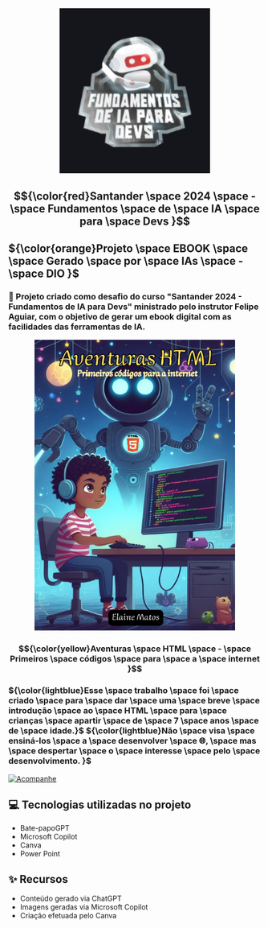  <div align="center">
      <img width="300px" title="titulo da imagem" src="Ia-devs.png"/>

  ## $${\color{red}Santander \space 2024 \space - \space Fundamentos \space de \space IA \space para \space Devs }$$
 </div>

## ${\color{orange}Projeto \space EBOOK \space \space Gerado \space por \space IAs \space - \space DIO }$
### 🤖 Projeto criado como desafio do curso "Santander 2024 - Fundamentos de IA para Devs" ministrado pelo instrutor Felipe Aguiar, com o objetivo de gerar um ebook digital com as facilidades das ferramentas de IA. 



<div align="center">
      <img width="400px" title="Capa" src="capaEbook.png"/>
 
  ### $${\color{yellow}Aventuras \space HTML \space  - \space Primeiros \space códigos \space para \space a \space internet }$$
</div>


 
### ${\color{lightblue}Esse \space trabalho \space foi \space  criado \space para \space dar \space uma \space breve \space introdução \space ao \space HTML \space para \space crianças \space apartir \space de \space 7 \space anos \space de \space idade.}$  ${\color{lightblue}Não \space visa \space ensiná-los \space a \space desenvolver \space 🌐, \space mas \space despertar \space o \space interesse \space pelo \space desenvolvimento. }$ 


[![Acompanhe](https://img.shields.io/badge/Visualize-Aqui-blue?style=for-the-badge&logo=github&logoColor=white&url=https://github.com/enimatos/ebook-ia/blob/main/EbookHTML.pdf)](https://github.com/enimatos/ebook-ia/blob/main/EbookHTML.pdf)


## 💻 Tecnologias utilizadas no projeto
- Bate-papoGPT
- Microsoft Copilot
- Canva
- Power Point

## ✨ Recursos
- Conteúdo gerado via ChatGPT
- Imagens geradas via Microsoft Copilot
- Criação efetuada pelo Canva




